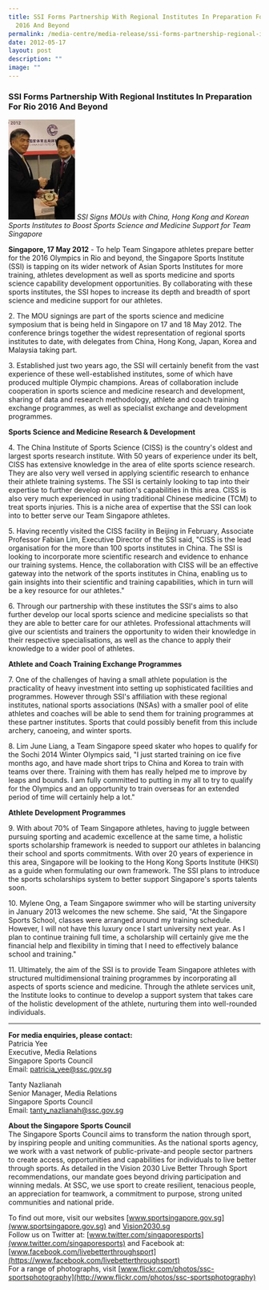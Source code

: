 ```yaml
---
title: SSI Forms Partnership With Regional Institutes In Preparation For Rio
  2016 And Beyond
permalink: /media-centre/media-release/ssi-forms-partnership-regional-institutes-for-rio-2016-beyond/
date: 2012-05-17
layout: post
description: ""
image: ""
---
```

### **SSI Forms Partnership With Regional Institutes In Preparation For Rio 2016 And Beyond**

![](/images/Media%20Centre/Media%20Release/2012/May/SSIFORMSPARTNERSHIPSWITHREGIONALINSTITUTESINPREPARATIONFORRIO2016ANDBEYONDMainPar0040Imagegif.gif)
*SSI Signs MOUs with China, Hong Kong and Korean Sports Institutes to Boost Sports Science and Medicine Support for Team Singapore*

**Singapore, 17 May 2012** - To help Team Singapore athletes prepare better for the 2016 Olympics in Rio and beyond, the Singapore Sports Institute (SSI) is tapping on its wider network of Asian Sports Institutes for more training, athletes development as well as sports medicine and sports science capability development opportunities. By collaborating with these sports institutes, the SSI hopes to increase its depth and breadth of sport science and medicine support for our athletes.

2\. The MOU signings are part of the sports science and medicine symposium that is being held in Singapore on 17 and 18 May 2012. The conference brings together the widest representation of regional sports institutes to date, with delegates from China, Hong Kong, Japan, Korea and Malaysia taking part.

3\. Established just two years ago, the SSI will certainly benefit from the vast experience of these well-established institutes, some of which have produced multiple Olympic champions. Areas of collaboration include cooperation in sports science and medicine research and development, sharing of data and research methodology, athlete and coach training exchange programmes, as well as specialist exchange and development programmes.

**Sports Science and Medicine Research & Development**

4\. The China Institute of Sports Science (CISS) is the country's oldest and largest sports research institute. With 50 years of experience under its belt, CISS has extensive knowledge in the area of elite sports science research. They are also very well versed in applying scientific research to enhance their athlete training systems. The SSI is certainly looking to tap into their expertise to further develop our nation's capabilities in this area. CISS is also very much experienced in using traditional Chinese medicine (TCM) to treat sports injuries. This is a niche area of expertise that the SSI can look into to better serve our Team Singapore athletes.

5\. Having recently visited the CISS facility in Beijing in February, Associate Professor Fabian Lim, Executive Director of the SSI said, "CISS is the lead organisation for the more than 100 sports institutes in China. The SSI is looking to incorporate more scientific research and evidence to enhance our training systems. Hence, the collaboration with CISS will be an effective gateway into the network of the sports institutes in China, enabling us to gain insights into their scientific and training capabilities, which in turn will be a key resource for our athletes."

6\.  Through our partnership with these institutes the SSI's aims to also further develop our local sports science and medicine specialists so that they are able to better care for our athletes. Professional attachments will give our scientists and trainers the opportunity to widen their knowledge in their respective specialisations, as well as the chance to apply their knowledge to a wider pool of athletes.

**Athlete and Coach Training Exchange Programmes**

7\. One of the challenges of having a small athlete population is the practicality of heavy investment into setting up sophisticated facilities and programmes. However through SSI's affiliation with these regional institutes, national sports associations (NSAs) with a smaller pool of elite athletes and coaches will be able to send them for training programmes at these partner institutes. Sports that could possibly benefit from this include archery, canoeing, and winter sports.

8\. Lim June Liang, a Team Singapore speed skater who hopes to qualify for the Sochi 2014 Winter Olympics said, "I just started training on ice five months ago, and have made short trips to China and Korea to train with teams over there. Training with them has really helped me to improve by leaps and bounds. I am fully committed to putting in my all to try to qualify for the Olympics and an opportunity to train overseas for an extended period of time will certainly help a lot."

**Athlete Development Programmes**

9\. With about 70% of Team Singapore athletes, having to juggle between pursuing sporting and academic excellence at the same time, a holistic sports scholarship framework is needed to support our athletes in balancing their school and sports commitments. With over 20 years of experience in this area, Singapore will be looking to the Hong Kong Sports Institute (HKSI) as a guide when formulating our own framework. The SSI plans to introduce the sports scholarships system to better support Singapore's sports talents soon.

10\.  Mylene Ong, a Team Singapore swimmer who will be starting university in January 2013 welcomes the new scheme. She said, "At the Singapore Sports School, classes were arranged around my training schedule. However, I will not have this luxury once I start university next year. As I plan to continue training full time, a scholarship will certainly give me the financial help and flexibility in timing that I need to effectively balance school and training."

11\. Ultimately, the aim of the SSI is to provide Team Singapore athletes with structured multidimensional training programmes by incorporating all aspects of sports science and medicine. Through the athlete services unit, the Institute looks to continue to develop a support system that takes care of the holistic development of the athlete, nurturing them into well-rounded individuals.

---

**For media enquiries, please contact:**
<br>
Patricia Yee
<br>
Executive, Media Relations
<br>
Singapore Sports Council
<br>
Email: [patricia_yee@ssc.gov.sg](mailto:patricia_yee@ssc.gov.sg)

Tanty Nazlianah
<br>
Senior Manager, Media Relations
<br>
Singapore Sports Council
<br>
Email: [tanty_nazlianah@ssc.gov.sg](mailto:tanty_nazlianah@ssc.gov.sg)

**About the Singapore Sports Council**
<br>
The Singapore Sports Council aims to transform the nation through sport, by inspiring people and uniting communities. As the national sports agency, we work with a vast network of public-private-and people sector partners to create access, opportunities and capabilities for individuals to live better through sports. As detailed in the Vision 2030 Live Better Through Sport recommendations, our mandate goes beyond driving participation and winning medals. At SSC, we use sport to create resilient, tenacious people, an appreciation for teamwork, a commitment to purpose, strong united communities and national pride.

To find out more, visit our websites [www.sportsingapore.gov.sg](www.sportsingapore.gov.sg)  and [Vision2030.sg](/about-us/vision-2030/)<br>
Follow us on Twitter at: [www.twitter.com/singaporesports](www.twitter.com/singaporesports) and Facebook at: [www.facebook.com/livebetterthroughsport](https://www.facebook.com/livebetterthroughsport)<br>
For a range of photographs, visit [www.flickr.com/photos/ssc-sportsphotography](http://www.flickr.com/photos/ssc-sportsphotography)